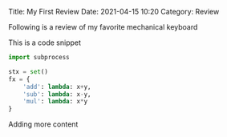 Title: My First Review
Date: 2021-04-15 10:20
Category: Review

Following is a review of my favorite mechanical keyboard

This is a code snippet

```python
import subprocess

stx = set()
fx = {
    'add': lambda: x+y,
    'sub': lambda: x-y,
    'mul': lambda: x*y
}
```

Adding more content